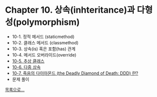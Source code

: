 # Chapter 10. 상속(inhteritance)과 다형성(polymorphism)

- 10-1. 정적 메서드 (staticmethod)
- 10-2. 클래스 메서드 (classmethod)
- 10-3. 상속(is) 혹은 포함(has) 관계
- 10-4. 메서드 오버라이드(override)
- [10-5. 추상 클래스](10_5/contents.md)
- [10-6. 다중 상속](10_6/contents.md)
- [10-7. 죽음의 다이아몬드 (the Deadly Diamond of Death: DDD) 란?](10_7/contents.md)
- 문제 풀이

[목록으로...](../index.md)